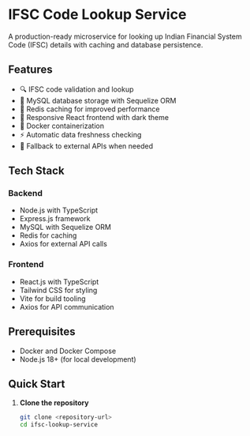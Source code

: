 # IFSC Code Lookup Service

A production-ready microservice for looking up Indian Financial System Code (IFSC) details with caching and database persistence.

## Features

- 🔍 IFSC code validation and lookup
- 💾 MySQL database storage with Sequelize ORM
- 🚀 Redis caching for improved performance
- 📱 Responsive React frontend with dark theme
- 🐳 Docker containerization
- ⚡ Automatic data freshness checking
- 🔄 Fallback to external APIs when needed

## Tech Stack

### Backend
- Node.js with TypeScript
- Express.js framework
- MySQL with Sequelize ORM
- Redis for caching
- Axios for external API calls

### Frontend
- React.js with TypeScript
- Tailwind CSS for styling
- Vite for build tooling
- Axios for API communication

## Prerequisites

- Docker and Docker Compose
- Node.js 18+ (for local development)

## Quick Start

1. **Clone the repository**
   ```bash
   git clone <repository-url>
   cd ifsc-lookup-service
